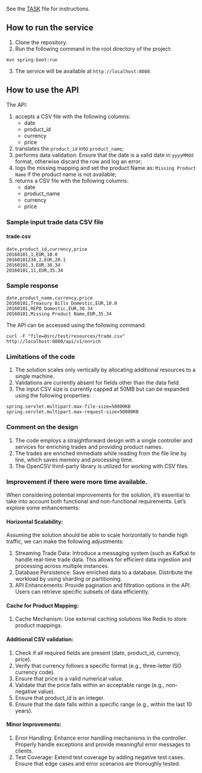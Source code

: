 See the [TASK](./TASK.md) file for instructions.

## How to run the service
1. Clone the repository.
2. Run the following command in the root directory of the project:
```shell
mvn spring-boot:run
```
3. The service will be available at `http://localhost:8080`.

## How to use the API
The API:
1. accepts a CSV file with the following columns:
   - date
   - product_id
   - currency
   - price
2. translates the `product_id` into `product_name`;
3. performs data validation: Ensure that the date is a valid date in `yyyyMMdd` format, otherwise discard the row and log an error;
4. logs the missing mapping and set the product Name as: `Missing Product Name` if the product name is not available;
5. returns a CSV file with the following columns:
   - date
   - product_name
   - currency
   - price
### Sample input trade data CSV file
#### trade.csv
```csv
date,product_id,currency,price
20160101,1,EUR,10.0
20160101234,2,EUR,20.1
20160101,3,EUR,30.34
20160101,11,EUR,35.34
```
### Sample response
```csv
date,product_name,currency,price
20160101,Treasury Bills Domestic,EUR,10.0
20160101,REPO Domestic,EUR,30.34
20160101,Missing Product Name,EUR,35.34
```

The API can be accessed using the following command:
```shell
curl -F "file=@src/test/resources/trade.csv" http://localhost:8080/api/v1/enrich
```

### Limitations of the code
1. The solution scales only vertically by allocating additional resources to a single machine.
2. Validations are currently absent for fields other than the data field.
3. The input CSV size is currently capped at 50MB but can be expanded using the following properties:
````
spring.servlet.multipart.max-file-size=50000KB
spring.servlet.multipart.max-request-size=50000KB
````

### Comment on the design
1. The code employs a straightforward design with a single controller and services for enriching trades and providing product names.
2. The trades are enriched immediate while reading from the file line by line, which saves memory and processing time.
3. The OpenCSV third-party library is utilized for working with CSV files.

### Improvement if there were more time available.
When considering potential improvements for the solution, it’s essential to take into account both functional and non-functional requirements. Let’s explore some enhancements:

#### Horizontal Scalability:
Assuming the solution should be able to scale horizontally to handle high traffic, we can make the following adjustments:
1. Streaming Trade Data: Introduce a messaging system (such as Kafka) to handle real-time trade data. This allows for efficient data ingestion and processing across multiple instances.
2. Database Persistence: Save enriched data to a database. Distribute the workload by using sharding or partitioning.
3. API Enhancements: Provide pagination and filtration options in the API. Users can retrieve specific subsets of data efficiently.

#### Cache for Product Mapping:
1. Cache Mechanism: Use external caching solutions like Redis to store product mappings.

#### Additional CSV validation:
1. Check if all required fields are present (date, product_id, currency, price).
2. Verify that currency follows a specific format (e.g., three-letter ISO currency code).
3. Ensure that price is a valid numerical value. 
4. Validate that the price falls within an acceptable range (e.g., non-negative value).
5. Ensure that product_id is an integer.
6. Ensure that the date falls within a specific range (e.g., within the last 10 years).

#### Minor Improvements:
1. Error Handling: Enhance error handling mechanisms in the controller. Properly handle exceptions and provide meaningful error messages to clients.
2. Test Coverage: Extend test coverage by adding negative test cases. Ensure that edge cases and error scenarios are thoroughly tested.